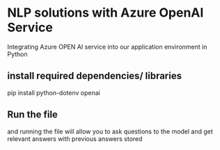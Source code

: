# NLP solutions with Azure OpenAI Service
 Integrating Azure OPEN AI service into our application environment in Python

 install required dependencies/ libraries
----------------------------------------------
pip install python-dotenv openai

Run the file
------------------------
and running the file will allow you to ask questions to the model and get relevant answers with previous answers stored


